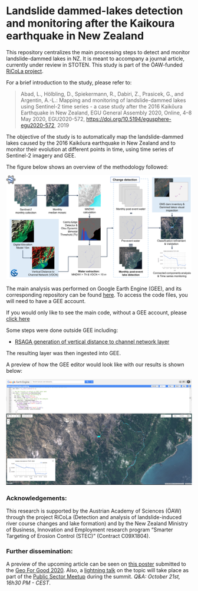 # Landslide dammed-lakes detection and monitoring after the Kaikoura earthquake in New Zealand

This repository centralizes the main processing steps to detect and monitor landslide-dammed lakes in NZ. It is meant to accompany a journal article, currently under review in STOTEN. This study is part of the ÖAW-funded [RiCoLa project](https://landslides-and-rivers.sbg.ac.at/).

For a brief introduction to the study, please refer to:

> Abad, L., Hölbling, D., Spiekermann, R., Dabiri, Z., Prasicek, G., and Argentin, A.-L.: Mapping and monitoring of landslide-dammed lakes using Sentinel-2 time series - a case study after the 2016 Kaikōura Earthquake in New Zealand, EGU General Assembly 2020, Online, 4–8 May 2020, EGU2020-572, https://doi.org/10.5194/egusphere-egu2020-572, 2019

The objective of the study is to automatically map the landslide-dammed lakes caused by the 2016 Kaikōura earthquake in New Zealand and to monitor their evolution at different points in time, using time series of Sentinel-2 imagery and GEE. 

The figure below shows an overview of the methodology followed:

![](G4G/methods.png)

The main analysis was performed on Google Earth Engine (GEE), and its corresponding repository can be found [here](https://code.earthengine.google.com/?accept_repo=users/loreabad6/KaikouraDammedLakes_public). To access the code files, you will need to have a GEE account.

If you would only like to see the main code, without a GEE account, please [click here](https://code.earthengine.google.com/354be2242944d820090df1eb4c68dbe9?noload=true)

Some steps were done outside GEE including:

- [RSAGA generation of vertical distance to channel network layer](pre_processing/rsaga/vdcn_procedure.md)

The resulting layer was then ingested into GEE. 

A preview of how the GEE editor would look like with our results is shown below:

![](EGU2020/GEE_layout.PNG)

### Acknowledgements:
This research is supported by the Austrian Academy of Sciences (ÖAW) through the project RiCoLa (Detection and analysis of landslide-induced river course changes and lake formation) and by the New Zealand Ministry of Business, Innovation and Employment research program “Smarter Targeting of Erosion Control (STEC)” (Contract C09X1804).

### Further dissemination: 

A preview of the upcoming article can be seen on [this poster](https://docs.google.com/presentation/d/1FVrxwwuBUsb69OKYbyssNDphket-6V4nhlK1OuXVDdw/edit?usp=sharing) submitted to the [Geo For Good 2020](https://earthoutreachonair.withgoogle.com/events/geoforgood20). Also, a [lightning talk](https://qrgo.page.link/izjEp) on the topic will take place as part of the [Public Sector Meetup](https://docs.google.com/document/d/1HW-FiUbIzi52SPjKWLw_JuZNtv-wRUSfDI94Qk-P_AE/edit) during the summit. *Q&A: October 21st, 16h30 PM - CEST*. 